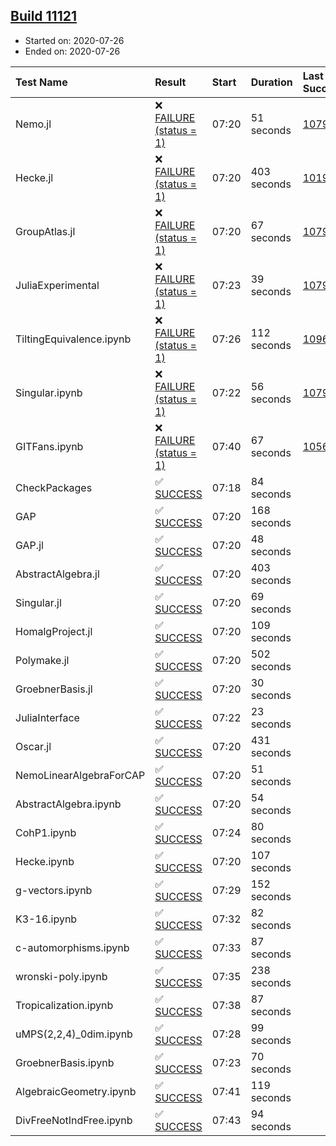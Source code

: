 ## [Build 11121](https://oscarci.mathematik.uni-kl.de/job/oscar/11121/)

* Started on: 2020-07-26
* Ended on: 2020-07-26

| Test Name    | Result | Start | Duration | Last Success | First Failure |
|:-------------|:-------|:------|:---------|:-------------|:--------------|
| Nemo.jl | ❌ [FAILURE (status = 1)](https://oscarci.mathematik.uni-kl.de/job/oscar/11121/artifact/logs/build-11121/Nemo.jl.log) | 07:20 | 51 seconds | [10790](https://oscarci.mathematik.uni-kl.de/job/oscar/10790/) | [10791](https://oscarci.mathematik.uni-kl.de/job/oscar/10791/) |
| Hecke.jl | ❌ [FAILURE (status = 1)](https://oscarci.mathematik.uni-kl.de/job/oscar/11121/artifact/logs/build-11121/Hecke.jl.log) | 07:20 | 403 seconds | [10197](https://oscarci.mathematik.uni-kl.de/job/oscar/10197/) | [10198](https://oscarci.mathematik.uni-kl.de/job/oscar/10198/) |
| GroupAtlas.jl | ❌ [FAILURE (status = 1)](https://oscarci.mathematik.uni-kl.de/job/oscar/11121/artifact/logs/build-11121/GroupAtlas.jl.log) | 07:20 | 67 seconds | [10790](https://oscarci.mathematik.uni-kl.de/job/oscar/10790/) | [10791](https://oscarci.mathematik.uni-kl.de/job/oscar/10791/) |
| JuliaExperimental | ❌ [FAILURE (status = 1)](https://oscarci.mathematik.uni-kl.de/job/oscar/11121/artifact/logs/build-11121/JuliaExperimental.log) | 07:23 | 39 seconds | [10790](https://oscarci.mathematik.uni-kl.de/job/oscar/10790/) | [10791](https://oscarci.mathematik.uni-kl.de/job/oscar/10791/) |
| TiltingEquivalence.ipynb | ❌ [FAILURE (status = 1)](https://oscarci.mathematik.uni-kl.de/job/oscar/11121/artifact/logs/build-11121/TiltingEquivalence.ipynb.log) | 07:26 | 112 seconds | [10962](https://oscarci.mathematik.uni-kl.de/job/oscar/10962/) | [10963](https://oscarci.mathematik.uni-kl.de/job/oscar/10963/) |
| Singular.ipynb | ❌ [FAILURE (status = 1)](https://oscarci.mathematik.uni-kl.de/job/oscar/11121/artifact/logs/build-11121/Singular.ipynb.log) | 07:22 | 56 seconds | [10790](https://oscarci.mathematik.uni-kl.de/job/oscar/10790/) | [10791](https://oscarci.mathematik.uni-kl.de/job/oscar/10791/) |
| GITFans.ipynb | ❌ [FAILURE (status = 1)](https://oscarci.mathematik.uni-kl.de/job/oscar/11121/artifact/logs/build-11121/GITFans.ipynb.log) | 07:40 | 67 seconds | [10566](https://oscarci.mathematik.uni-kl.de/job/oscar/10566/) | [10567](https://oscarci.mathematik.uni-kl.de/job/oscar/10567/) |
| CheckPackages | ✅ [SUCCESS](https://oscarci.mathematik.uni-kl.de/job/oscar/11121/artifact/logs/build-11121/CheckPackages.log) | 07:18 | 84 seconds |  |  |
| GAP | ✅ [SUCCESS](https://oscarci.mathematik.uni-kl.de/job/oscar/11121/artifact/logs/build-11121/GAP.log) | 07:20 | 168 seconds |  |  |
| GAP.jl | ✅ [SUCCESS](https://oscarci.mathematik.uni-kl.de/job/oscar/11121/artifact/logs/build-11121/GAP.jl.log) | 07:20 | 48 seconds |  |  |
| AbstractAlgebra.jl | ✅ [SUCCESS](https://oscarci.mathematik.uni-kl.de/job/oscar/11121/artifact/logs/build-11121/AbstractAlgebra.jl.log) | 07:20 | 403 seconds |  |  |
| Singular.jl | ✅ [SUCCESS](https://oscarci.mathematik.uni-kl.de/job/oscar/11121/artifact/logs/build-11121/Singular.jl.log) | 07:20 | 69 seconds |  |  |
| HomalgProject.jl | ✅ [SUCCESS](https://oscarci.mathematik.uni-kl.de/job/oscar/11121/artifact/logs/build-11121/HomalgProject.jl.log) | 07:20 | 109 seconds |  |  |
| Polymake.jl | ✅ [SUCCESS](https://oscarci.mathematik.uni-kl.de/job/oscar/11121/artifact/logs/build-11121/Polymake.jl.log) | 07:20 | 502 seconds |  |  |
| GroebnerBasis.jl | ✅ [SUCCESS](https://oscarci.mathematik.uni-kl.de/job/oscar/11121/artifact/logs/build-11121/GroebnerBasis.jl.log) | 07:20 | 30 seconds |  |  |
| JuliaInterface | ✅ [SUCCESS](https://oscarci.mathematik.uni-kl.de/job/oscar/11121/artifact/logs/build-11121/JuliaInterface.log) | 07:22 | 23 seconds |  |  |
| Oscar.jl | ✅ [SUCCESS](https://oscarci.mathematik.uni-kl.de/job/oscar/11121/artifact/logs/build-11121/Oscar.jl.log) | 07:20 | 431 seconds |  |  |
| NemoLinearAlgebraForCAP | ✅ [SUCCESS](https://oscarci.mathematik.uni-kl.de/job/oscar/11121/artifact/logs/build-11121/NemoLinearAlgebraForCAP.log) | 07:20 | 51 seconds |  |  |
| AbstractAlgebra.ipynb | ✅ [SUCCESS](https://oscarci.mathematik.uni-kl.de/job/oscar/11121/artifact/logs/build-11121/AbstractAlgebra.ipynb.log) | 07:20 | 54 seconds |  |  |
| CohP1.ipynb | ✅ [SUCCESS](https://oscarci.mathematik.uni-kl.de/job/oscar/11121/artifact/logs/build-11121/CohP1.ipynb.log) | 07:24 | 80 seconds |  |  |
| Hecke.ipynb | ✅ [SUCCESS](https://oscarci.mathematik.uni-kl.de/job/oscar/11121/artifact/logs/build-11121/Hecke.ipynb.log) | 07:20 | 107 seconds |  |  |
| g-vectors.ipynb | ✅ [SUCCESS](https://oscarci.mathematik.uni-kl.de/job/oscar/11121/artifact/logs/build-11121/g-vectors.ipynb.log) | 07:29 | 152 seconds |  |  |
| K3-16.ipynb | ✅ [SUCCESS](https://oscarci.mathematik.uni-kl.de/job/oscar/11121/artifact/logs/build-11121/K3-16.ipynb.log) | 07:32 | 82 seconds |  |  |
| c-automorphisms.ipynb | ✅ [SUCCESS](https://oscarci.mathematik.uni-kl.de/job/oscar/11121/artifact/logs/build-11121/c-automorphisms.ipynb.log) | 07:33 | 87 seconds |  |  |
| wronski-poly.ipynb | ✅ [SUCCESS](https://oscarci.mathematik.uni-kl.de/job/oscar/11121/artifact/logs/build-11121/wronski-poly.ipynb.log) | 07:35 | 238 seconds |  |  |
| Tropicalization.ipynb | ✅ [SUCCESS](https://oscarci.mathematik.uni-kl.de/job/oscar/11121/artifact/logs/build-11121/Tropicalization.ipynb.log) | 07:38 | 87 seconds |  |  |
| uMPS(2,2,4)_0dim.ipynb | ✅ [SUCCESS](https://oscarci.mathematik.uni-kl.de/job/oscar/11121/artifact/logs/build-11121/uMPS-2-2-4-_0dim.ipynb.log) | 07:28 | 99 seconds |  |  |
| GroebnerBasis.ipynb | ✅ [SUCCESS](https://oscarci.mathematik.uni-kl.de/job/oscar/11121/artifact/logs/build-11121/GroebnerBasis.ipynb.log) | 07:23 | 70 seconds |  |  |
| AlgebraicGeometry.ipynb | ✅ [SUCCESS](https://oscarci.mathematik.uni-kl.de/job/oscar/11121/artifact/logs/build-11121/AlgebraicGeometry.ipynb.log) | 07:41 | 119 seconds |  |  |
| DivFreeNotIndFree.ipynb | ✅ [SUCCESS](https://oscarci.mathematik.uni-kl.de/job/oscar/11121/artifact/logs/build-11121/DivFreeNotIndFree.ipynb.log) | 07:43 | 94 seconds |  |  |
